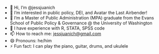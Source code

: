 - 👋 Hi, I’m @jessjuanich
- 👀 I’m interested in public policy, DEI, and Avatar the Last Airbender!
- 🌱 I’m a Master of Public Administration (MPA) graduate from the Evans School of Public Policy & Governance @ the University of Washington
- 💞️ I have experience with R, STATA, SPSS code
- 📫 How to reach me: jessjuanich@gmail.com
- 😄 Pronouns: he/him
- ⚡ Fun fact: I can play the piano, guitar, drums, and ukulele

<!---
jessjuanich/jessjuanich is a ✨ special ✨ repository because its `README.md` (this file) appears on your GitHub profile.
You can click the Preview link to take a look at your changes.
--->
